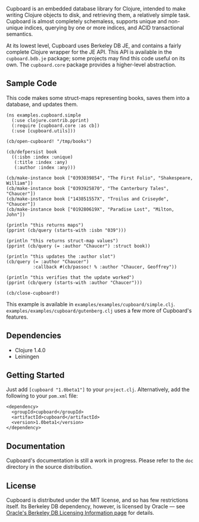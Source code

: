 Cupboard is an embedded database library for Clojure, intended to make writing
Clojure objects to disk, and retrieving them, a relatively simple task. Cupboard
is almost completely schemaless, supports unique and non-unique indices,
querying by one or more indices, and ACID transactional semantics.

At its lowest level, Cupboard uses Berkeley DB JE, and contains a fairly
complete Clojure wrapper for the JE API. This API is available in the
`cupboard.bdb.je` package; some projects may find this code useful on its
own. The `cupboard.core` package provides a higher-level abstraction.



## Sample Code

This code makes some struct-maps representing books, saves them into a database,
and updates them.

    (ns examples.cupboard.simple
      (:use clojure.contrib.pprint)
      (:require [cupboard.core :as cb])
      (:use [cupboard.utils]))
    
    (cb/open-cupboard! "/tmp/books")
    
    (cb/defpersist book
      ((:isbn :index :unique)
       (:title :index :any)
       (:author :index :any)))
    
    (cb/make-instance book ["0393039854", "The First Folio", "Shakespeare, William"])
    (cb/make-instance book ["0393925870", "The Canterbury Tales", "Chaucer"])
    (cb/make-instance book ["143851557X", "Troilus and Criseyde", "Chaucer"])
    (cb/make-instance book ["019280619X", "Paradise Lost", "Milton, John"])
    
    (println "this returns maps")
    (pprint (cb/query (starts-with :isbn "039")))
    
    (println "this returns struct-map values")
    (pprint (cb/query (= :author "Chaucer") :struct book))
    
    (println "this updates the :author slot")
    (cb/query (= :author "Chaucer")
              :callback #(cb/passoc! % :author "Chaucer, Geoffrey"))
    
    (println "this verifies that the update worked")
    (pprint (cb/query (starts-with :author "Chaucer")))
    
    (cb/close-cupboard!)

This example is available in `examples/examples/cupboard/simple.clj`.
`examples/examples/cupboard/gutenberg.clj` uses a few more of Cupboard's features.



## Dependencies

* Clojure 1.4.0
* Leiningen



## Getting Started

Just add `[cupboard "1.0beta1"]` to your `project.clj`. Alternatively, add the
following to your `pom.xml` file:

    <dependency>
      <groupId>cupboard</groupId>
      <artifactId>cupboard</artifactId>
      <version>1.0beta1</version>
    </dependency>



## Documentation

Cupboard's documentation is still a work in progress. Please refer to the `doc`
directory in the source distribution.



## License

Cupboard is distributed under the MIT license, and so has few restrictions
itself. Its Berkeley DB dependency, however, is licensed by Oracle &mdash; see
[Oracle's Berkeley DB Licensing Information
page](http://www.oracle.com/technology/software/products/berkeley-db/htdocs/licensing.html)
for details.
